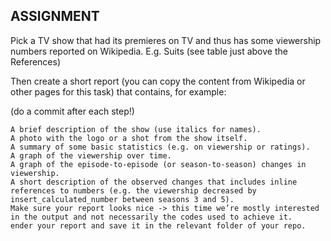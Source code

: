 ##  ASSIGNMENT

Pick a TV show that had its premieres on TV and thus has some viewership numbers reported on Wikipedia. E.g. Suits (see table just above the References)

Then create a short report (you can copy the content from Wikipedia or other pages for this task) that contains, for example:

(do a commit after each step!)

    A brief description of the show (use italics for names).
    A photo with the logo or a shot from the show itself.
    A summary of some basic statistics (e.g. on viewership or ratings).
    A graph of the viewership over time.
    A graph of the episode-to-episode (or season-to-season) changes in viewership.
    A short description of the observed changes that includes inline references to numbers (e.g. the viewership decreased by insert_calculated_number between seasons 3 and 5).
    Make sure your report looks nice -> this time we’re mostly interested in the output and not necessarily the codes used to achieve it.
    ender your report and save it in the relevant folder of your repo.
